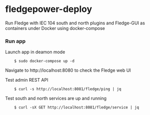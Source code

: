 # fledgepower-deploy
Run Fledge with IEC 104 south and north plugins and Fledge-GUI as containers under Docker using docker-compose

### Run app

Launch app in deamon mode 
```
    $ sudo docker-compose up -d
```
Navigate to http://localhost:8080 to check the Fledge web UI

Test admin REST API
```
    $ curl -s http://localhost:8081/fledge/ping | jq
```
Test south and north services are up and running
```
    $ curl -sX GET http://localhost:8081/fledge/service | jq
```

